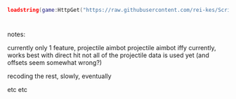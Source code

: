 ```lua
loadstring(game:HttpGet("https://raw.githubusercontent.com/rei-kes/Scripts/main/TypicalColors2/Main.lua"))()
```

#

notes:

  currently only 1 feature, projectile aimbot
    projectile aimbot iffy currently, works best with direct hit
    not all of the projectile data is used yet (and offsets seem somewhat wrong?)

  recoding the rest, slowly, eventually

  etc etc

